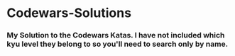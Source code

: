 # Codewars-Solutions
<h3>My Solution to the Codewars Katas. I have not included which kyu level they belong to so you'll need to search only by name.</h3>